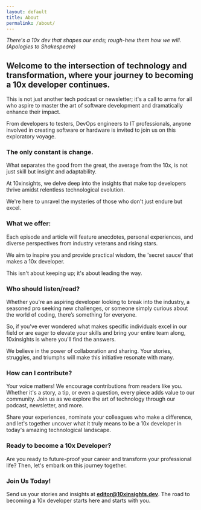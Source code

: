 ```yaml
---
layout: default
title: About
permalink: /about/
---
```


<cite>There's a 10x dev that shapes our ends; rough-hew them how we will.  (Apologies to Shakespeare)</cite>



##  Welcome to the intersection of technology and transformation, where your journey to becoming a 10x developer continues. 

This is not just another tech podcast or newsletter; it's a call to arms for all who aspire to master the art of software development and dramatically enhance their impact. 

From developers to testers, DevOps engineers to IT professionals, anyone involved in creating software or hardware is invited to join us on this exploratory voyage.

### The only constant is change. 
What separates the good from the great, the average from the 10x, is not just skill but insight and adaptability. 

At 10xinsights, we delve deep into the insights that make top developers thrive amidst relentless technological evolution. 

We're here to unravel the mysteries of those who don't just endure but excel.

### What we offer:
Each episode and article will feature anecdotes, personal experiences, and diverse perspectives from industry veterans and rising stars. 

We aim to inspire you and provide practical wisdom, the 'secret sauce’ that makes a 10x developer. 

This isn't about keeping up; it's about leading the way.

### Who should listen/read?
Whether you're an aspiring developer looking to break into the industry, a seasoned pro seeking new challenges, or someone simply curious about the world of coding, there’s something for everyone.

So, if you've ever wondered what makes specific individuals excel in our field or are eager to elevate your skills and bring your entire team along, 10xinsights is where you'll find the answers. 

We believe in the power of collaboration and sharing. Your stories, struggles, and triumphs will make this initiative resonate with many.

### How can I contribute?
Your voice matters! We encourage contributions from readers like you. Whether it's a story, a tip, or even a question, every piece adds value to our community.
Join us as we explore the art of technology through our podcast, newsletter, and more. 

Share your experiences, nominate your colleagues who make a difference, and let's together uncover what it truly means to be a 10x developer in today's amazing technological landscape.

### Ready to become a 10x Developer?
Are you ready to future-proof your career and transform your professional life? Then, let's embark on this journey together. 

### Join Us Today!
Send us your stories and insights at **[editor@10xinsights.dev](https://github.com/10xInsights-dev/10xInsights-dev.github.io/issues)**. The road to becoming a 10x developer starts
here and starts with you.
